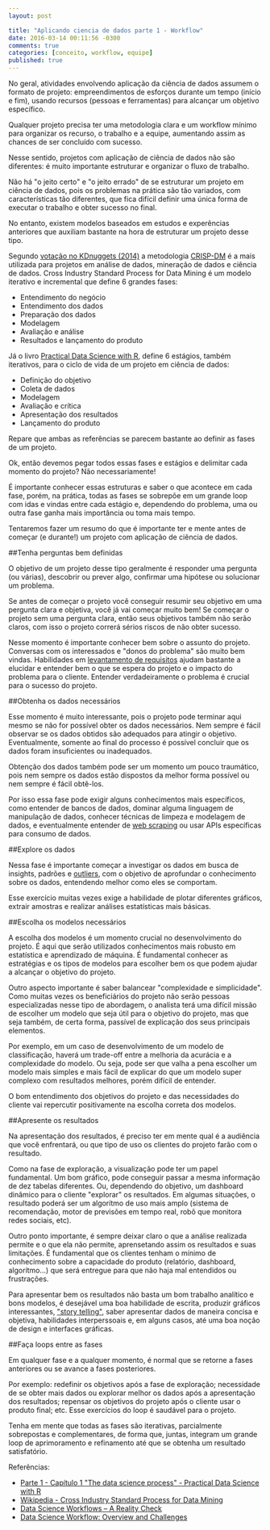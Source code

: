 ```yaml
---
layout: post

title: "Aplicando ciencia de dados parte 1 - Workflow"
date: 2016-03-14 00:11:56 -0300
comments: true
categories: [conceito, workflow, equipe]
published: true
---
```


No geral, atividades envolvendo aplicação da ciência de dados assumem o formato de projeto: empreendimentos de esforços durante um tempo (início e fim), usando recursos (pessoas e ferramentas) para alcançar um objetivo específico.

<!-- More -->


Qualquer projeto precisa ter uma metodologia clara e um workflow mínimo para organizar os recurso, o trabalho e a equipe, aumentando assim as chances de ser concluído com sucesso. 


Nesse sentido, projetos com aplicação de ciência de dados não são diferentes: é muito importante estruturar e organizar o fluxo de trabalho.


Não há "o jeito certo" e "o jeito errado" de se estruturar um projeto em ciência de dados, pois os problemas na prática são tão variados, com características tão diferentes, que fica difícil definir uma única forma de executar o trabalho e obter sucesso no final. 


No entanto, existem modelos baseados em estudos e experências anteriores que auxiliam bastante na hora de estruturar um projeto desse tipo.


Segundo [votação no KDnuggets (2014)](http://www.kdnuggets.com/polls/2014/analytics-data-mining-data-science-methodology.html) a metodologia [CRISP-DM](https://en.wikipedia.org/wiki/Cross_Industry_Standard_Process_for_Data_Mining) é a mais utilizada para projetos em análise de dados, mineração de dados e ciência de dados. Cross Industry Standard Process for Data Mining é um modelo iterativo e incremental que define 6 grandes fases:


* Entendimento do negócio
* Entendimento dos dados
* Preparação dos dados
* Modelagem
* Avaliação e análise
* Resultados e lançamento do produto


Já o livro [Practical Data Science with R](http://www.amazon.com/Practical-Data-Science-Nina-Zumel/dp/1617291560), define 6 estágios, também iterativos, para o ciclo de vida de um projeto em ciência de dados:


* Definição do objetivo
* Coleta de dados
* Modelagem
* Avaliação e crítica
* Apresentação dos resultados
* Lançamento do produto


Repare que ambas as referências se parecem bastante ao definir as fases de um projeto. 


Ok, então devemos pegar todos essas fases e estágios e delimitar cada momento do projeto? Não necessariamente! 


É importante conhecer essas estruturas e saber o que acontece em cada fase, porém, na prática, todas as fases se sobrepõe em um grande loop com idas e vindas entre cada estágio e, dependendo do problema, uma ou outra fase ganha mais importância ou toma mais tempo. 

Tentaremos fazer um resumo do que é importante ter e mente antes de começar (e durante!) um projeto com aplicação de ciência de dados.


##Tenha perguntas bem definidas


O objetivo de um projeto desse tipo geralmente é responder uma pergunta (ou várias), descobrir ou prever algo, confirmar uma hipótese ou solucionar um problema. 


Se antes de começar o projeto você conseguir resumir seu objetivo em uma pergunta clara e objetiva, você já vai começar muito bem! Se começar o projeto sem uma pergunta clara, então seus objetivos também não serão claros, com isso o projeto correrá sérios riscos de não obter sucesso.


Nesse momento é importante conhecer bem sobre o assunto do projeto. Conversas com os interessados e "donos do problema" são muito bem vindas. Habilidades em [levantamento de requisitos](https://pt.wikipedia.org/wiki/An%C3%A1lise_de_requerimento_de_software) ajudam bastante a elucidar e entender bem o que se espera do projeto e o impacto do problema para o cliente. Entender verdadeiramente o problema é crucial para o sucesso do projeto.


##Obtenha os dados necessários


Esse momento é muito interessante, pois o projeto pode terminar aqui mesmo se não for possível obter os dados necessários. Nem sempre é fácil observar se os dados obtidos são adequados para atingir o objetivo. Eventualmente, somente ao final do processo é possível concluir que os dados foram insuficientes ou inadequados.


Obtenção dos dados também pode ser um momento um pouco traumático, pois nem sempre os dados estão dispostos da melhor forma possível ou nem sempre é fácil obtê-los. 


Por isso essa fase pode exigir alguns conhecimentos mais específicos, como entender de bancos de dados, dominar alguma linguagem de manipulação de dados, conhecer técnicas de limpeza e modelagem de dados, e eventualmente entender de [web scraping](https://en.wikipedia.org/wiki/Web_scraping) ou usar APIs específicas para consumo de dados.


##Explore os dados


Nessa fase é importante começar a investigar os dados em busca de insights, padrões e [outliers](https://en.wikipedia.org/wiki/Outlier), com o objetivo de aprofundar o conhecimento sobre os dados, entendendo melhor como eles se comportam.


Esse exercício muitas vezes exige a habilidade de plotar diferentes gráficos, extrair amostras e realizar análises estatísticas mais básicas.


##Escolha os modelos necessários


A escolha dos modelos é um momento crucial no desenvolvimento do projeto. É aqui que serão utilizados conhecimentos mais robusto em estatística e aprendizado de máquina. É fundamental conhecer as estratégias e os tipos de modelos para escolher bem os que podem ajudar a alcançar o objetivo do projeto.


Outro aspecto importante é saber balancear "complexidade e simplicidade". Como muitas vezes os beneficiários do projeto não serão pessoas especializadas nesse tipo de abordagem, o analista terá uma difícil missão de escolher um modelo que seja útil para o objetivo do projeto, mas que seja também, de certa forma, passível de explicação dos seus principais elementos. 


Por exemplo, em um caso de desenvolvimento de um modelo de classificação, haverá um trade-off entre a melhoria da acurácia e a complexidade do modelo. Ou seja, pode ser que valha a pena escolher um modelo mais simples e mais fácil de explicar do que um modelo super complexo com resultados melhores, porém difícil de entender. 


O bom entendimento dos objetivos do projeto e das necessidades do cliente vai repercutir positivamente na escolha correta dos modelos.


##Apresente os resultados


Na apresentação dos resultados, é preciso ter em mente qual é a audiência que você enfrentará, ou que tipo de uso os clientes do projeto farão com o resultado. 

Como na fase de exploração, a visualização pode ter um papel fundamental. Um bom gráfico, pode conseguir passar a mesma informação de dez tabelas diferentes. Ou, dependendo do objetivo, um dashboard dinâmico para o cliente "explorar" os resultados. Em algumas situações, o resultado poderá ser um algorítmo de uso mais amplo (sistema de recomendação, motor de previsões em tempo real, robô que monitora redes sociais, etc).


Outro ponto importante, é sempre deixar claro o que a análise realizada permite e o que ela não permite, aprensetando assim os resultados e suas limitações. É fundamental que os clientes tenham o mínimo de conhecimento sobre a capacidade do produto (relatório, dashboard, algorítmo...) que será entregue para que não haja mal entendidos ou frustrações. 


Para apresentar bem os resultados não basta um bom trabalho analítico e bons modelos, é desejável uma boa habilidade de escrita, produzir gráficos interessantes, ["story telling"](https://hbr.org/2013/03/a-data-scientists-real-job-sto/), saber apresentar dados de maneira concisa e objetiva, habilidades interperssoais e, em alguns casos, até uma boa noção de design e interfaces gráficas.


##Faça loops entre as fases


Em qualquer fase e a qualquer momento, é normal que se retorne a fases anteriores ou se avance a fases posteriores. 

Por exemplo: redefinir os objetivos após a fase de exploração; necessidade de se obter mais dados ou explorar melhor os dados após a apresentação dos resultados; repensar os objetivos do projeto após o cliente usar o produto final; etc. Esse exercícios do loop é saudável para o projeto.


Tenha em mente que todas as fases são iterativas, parcialmente sobrepostas e complementares, de forma que, juntas, integram um grande loop de aprimoramento e refinamento até que se obtenha um resultado satisfatório.


Referências:


* [Parte 1 - Capítulo 1 "The data science process" - Practical Data Science with R](http://www.amazon.com/Practical-Data-Science-Nina-Zumel/dp/1617291560)
* [Wikipedia - Cross Industry Standard Process for Data Mining](https://en.wikipedia.org/wiki/)
* [Data Science Workflows – A Reality Check](http://guerrilla-analytics.net/2015/02/20/data-science-workflows-a-reality-check/)
* [Data Science Workflow: Overview and Challenges](http://cacm.acm.org/blogs/blog-cacm/169199-data-science-workflow-overview-and-challenges/fulltext)
